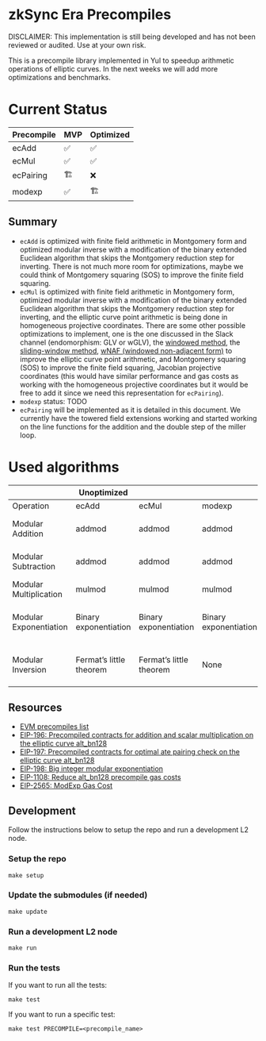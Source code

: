 # zkSync Era Precompiles

DISCLAIMER: This implementation is still being developed and has not been reviewed or audited. Use at your own risk.

This is a precompile library implemented in Yul to speedup arithmetic operations of elliptic curves.
In the next weeks we will add more optimizations and benchmarks.

# Current Status

| Precompile | MVP | Optimized |
| --- | --- | --- |
| ecAdd | ✅ | ✅ |
| ecMul | ✅ | ✅ |
| ecPairing | 🏗️ | ❌ |
| modexp | ✅ | 🏗️ |

## Summary

- `ecAdd` is optimized with finite field arithmetic in Montgomery form and optimized modular inverse with a modification of the binary extended Euclidean algorithm that skips the Montgomery reduction step for inverting. There is not much more room for optimizations, maybe we could think of Montgomery squaring (SOS) to improve the finite field squaring.
- `ecMul` is optimized with finite field arithmetic in Montgomery form, optimized modular inverse with a modification of the binary extended Euclidean algorithm that skips the Montgomery reduction step for inverting, and the elliptic curve point arithmetic is being done in homogeneous projective coordinates. There are some other possible optimizations to implement, one is the one discussed in the Slack channel (endomorphism: GLV or wGLV), the [windowed method](https://en.wikipedia.org/wiki/Elliptic_curve_point_multiplication#Windowed_method), the [sliding-window method](https://en.wikipedia.org/wiki/Elliptic_curve_point_multiplication#Sliding-window_method), [wNAF (windowed non-adjacent form)](https://en.wikipedia.org/wiki/Elliptic_curve_point_multiplication#w-ary_non-adjacent_form_(wNAF)_method) to improve the elliptic curve point arithmetic, and Montgomery squaring (SOS) to improve the finite field squaring, Jacobian projective coordinates (this would have similar performance and gas costs as working with the homogeneous projective coordinates but it would be free to add it since we need this representation for `ecPairing`).
- `modexp` status: TODO
- `ecPairing` will be implemented as it is detailed in this document. We currently have the towered field extensions working and started working on the line functions for the addition and the double step of the miller loop.


# Used algorithms

|  | Unoptimized |  |  | Optimized |  |  |
| --- | --- | --- | --- | --- | --- | --- |
| Operation | ecAdd | ecMul | modexp | ecAdd | ecMul | modexp |
| Modular Addition | addmod | addmod | addmod | addmod + Montgomery form | addmod + Montgomery form | addmod + Montgomery form |
| Modular Subtraction | addmod | addmod | addmod | addmod + Montgomery form | addmod + Montgomery form | addmod + Montgomery form |
| Modular Multiplication | mulmod | mulmod | mulmod | Montgomery multiplication | Montgomery multiplication | Montgomery multiplication |
| Modular Exponentiation | Binary exponentiation | Binary exponentiation | Binary exponentiation | Binary exponentiation + Montgomery form | Binary exponentiation + Montgomery form | Binary exponentiation + Montgomery form |
| Modular Inversion | Fermat’s little theorem | Fermat’s little theorem | None | Binary Extended GCD + Montgomery form | Binary Extended GCD + Montgomery form |  |

## Resources

- [EVM precompiles list](https://www.evm.codes/precompiled?fork=shanghai)
- [EIP-196: Precompiled contracts for addition and scalar multiplication on the elliptic curve alt_bn128](https://eips.ethereum.org/EIPS/eip-196)
- [EIP-197: Precompiled contracts for optimal ate pairing check on the elliptic curve alt_bn128](https://eips.ethereum.org/EIPS/eip-197)
- [EIP-198: Big integer modular exponentiation](https://eips.ethereum.org/EIPS/eip-198)
- [EIP-1108: Reduce alt_bn128 precompile gas costs](https://eips.ethereum.org/EIPS/eip-1108)
- [EIP-2565: ModExp Gas Cost](https://eips.ethereum.org/EIPS/eip-2565)

## Development

Follow the instructions below to setup the repo and run a development L2 node.

### Setup the repo

```
make setup
```

### Update the submodules (if needed)

```
make update
```

### Run a development L2 node

```
make run
```

### Run the tests

If you want to run all the tests:

```
make test
```

If you want to run a specific test:

```
make test PRECOMPILE=<precompile_name>
```
